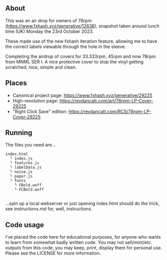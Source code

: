 ## About

This was an air drop for owners of 78rpm (https://www.fxhash.xyz/generative/12638), snapshot taken around lunch time (UK) Monday the 23rd October 2023.

These made use of the new fxhash iteration feature, allowing me to have the correct labels viewable through the hole in the sleeve.

Completing the airdrop of covers for 33.333rpm, 45rpm and now 78rpm from MNML SER I. A nice protective cover to stop the vinyl getting scratched, nice, simple and clean.

## Places

* Canonical project page: https://www.fxhash.xyz/generative/29225
* High-resolution page: https://revdancatt.com/art/78rpm-LP-Cover-29225
* "Right Click Save" edition: https://revdancatt.com/RCS/78rpm-LP-Cover-29225

## Running

The files you need are...

```
index.html
  ╰ index.js
  ╰ features.js
  ╰ labelData.js
  ╰ noise.js
  ╰ paper.js
  ╰ fonts
    ╰ FBold.woff
    ╰ FCBold.woff
    
```

...spin up a local webserver or just opening index.html should do the trick, see instructions.md for, well, instructions.

## Code usage

I've placed the code here for educational purposes, for anyone who wants to learn from _somewhat_ badly written code. You may not sell/mint/etc. outputs from this code, you may keep, print, display them for personal use. Please see the LICENSE for more information.

